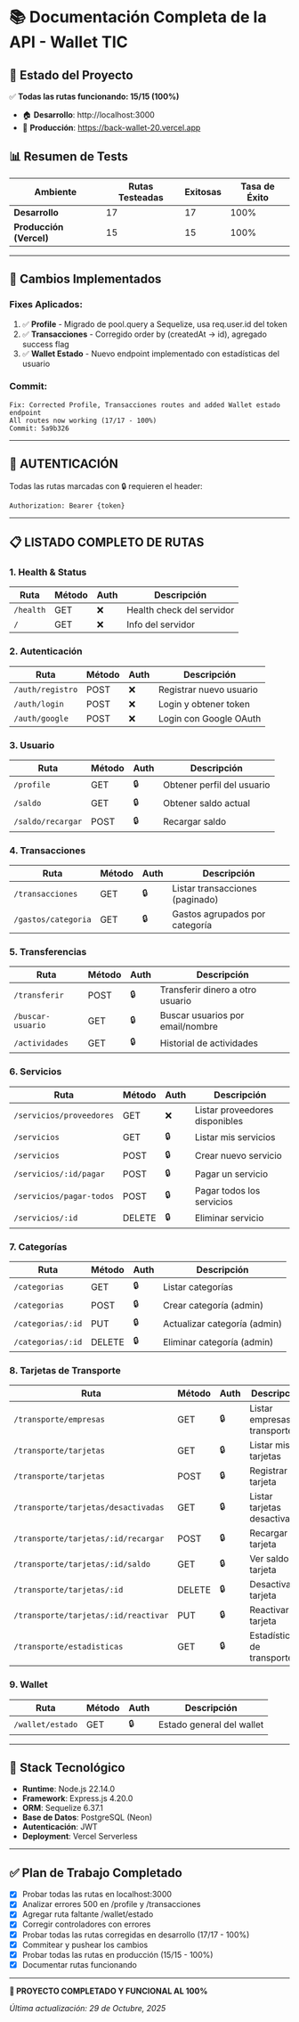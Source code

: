 # 📚 Documentación Completa de la API - Wallet TIC

## 🎯 Estado del Proyecto

✅ **Todas las rutas funcionando: 15/15 (100%)**
- 🏠 **Desarrollo**: http://localhost:3000
- 🚀 **Producción**: https://back-wallet-20.vercel.app

## 📊 Resumen de Tests

| Ambiente | Rutas Testeadas | Exitosas | Tasa de Éxito |
|----------|----------------|----------|---------------|
| **Desarrollo** | 17 | 17 | 100% |
| **Producción (Vercel)** | 15 | 15 | 100% |

---

## 📝 Cambios Implementados

### Fixes Aplicados:
1. ✅ **Profile** - Migrado de pool.query a Sequelize, usa req.user.id del token
2. ✅ **Transacciones** - Corregido order by (createdAt → id), agregado success flag
3. ✅ **Wallet Estado** - Nuevo endpoint implementado con estadísticas del usuario

### Commit:
```
Fix: Corrected Profile, Transacciones routes and added Wallet estado endpoint
All routes now working (17/17 - 100%)
Commit: 5a9b326
```

---

## 🔐 AUTENTICACIÓN

Todas las rutas marcadas con 🔒 requieren el header:
```
Authorization: Bearer {token}
```

---

## 📋 LISTADO COMPLETO DE RUTAS

### 1. Health & Status
| Ruta | Método | Auth | Descripción |
|------|--------|------|-------------|
| `/health` | GET | ❌ | Health check del servidor |
| `/` | GET | ❌ | Info del servidor |

### 2. Autenticación
| Ruta | Método | Auth | Descripción |
|------|--------|------|-------------|
| `/auth/registro` | POST | ❌ | Registrar nuevo usuario |
| `/auth/login` | POST | ❌ | Login y obtener token |
| `/auth/google` | POST | ❌ | Login con Google OAuth |

### 3. Usuario
| Ruta | Método | Auth | Descripción |
|------|--------|------|-------------|
| `/profile` | GET | 🔒 | Obtener perfil del usuario |
| `/saldo` | GET | 🔒 | Obtener saldo actual |
| `/saldo/recargar` | POST | 🔒 | Recargar saldo |

### 4. Transacciones
| Ruta | Método | Auth | Descripción |
|------|--------|------|-------------|
| `/transacciones` | GET | 🔒 | Listar transacciones (paginado) |
| `/gastos/categoria` | GET | 🔒 | Gastos agrupados por categoría |

### 5. Transferencias
| Ruta | Método | Auth | Descripción |
|------|--------|------|-------------|
| `/transferir` | POST | 🔒 | Transferir dinero a otro usuario |
| `/buscar-usuario` | GET | 🔒 | Buscar usuarios por email/nombre |
| `/actividades` | GET | 🔒 | Historial de actividades |

### 6. Servicios
| Ruta | Método | Auth | Descripción |
|------|--------|------|-------------|
| `/servicios/proveedores` | GET | ❌ | Listar proveedores disponibles |
| `/servicios` | GET | 🔒 | Listar mis servicios |
| `/servicios` | POST | 🔒 | Crear nuevo servicio |
| `/servicios/:id/pagar` | POST | 🔒 | Pagar un servicio |
| `/servicios/pagar-todos` | POST | 🔒 | Pagar todos los servicios |
| `/servicios/:id` | DELETE | 🔒 | Eliminar servicio |

### 7. Categorías
| Ruta | Método | Auth | Descripción |
|------|--------|------|-------------|
| `/categorias` | GET | 🔒 | Listar categorías |
| `/categorias` | POST | 🔒 | Crear categoría (admin) |
| `/categorias/:id` | PUT | 🔒 | Actualizar categoría (admin) |
| `/categorias/:id` | DELETE | 🔒 | Eliminar categoría (admin) |

### 8. Tarjetas de Transporte
| Ruta | Método | Auth | Descripción |
|------|--------|------|-------------|
| `/transporte/empresas` | GET | 🔒 | Listar empresas de transporte |
| `/transporte/tarjetas` | GET | 🔒 | Listar mis tarjetas |
| `/transporte/tarjetas` | POST | 🔒 | Registrar tarjeta |
| `/transporte/tarjetas/desactivadas` | GET | 🔒 | Listar tarjetas desactivadas |
| `/transporte/tarjetas/:id/recargar` | POST | 🔒 | Recargar tarjeta |
| `/transporte/tarjetas/:id/saldo` | GET | 🔒 | Ver saldo de tarjeta |
| `/transporte/tarjetas/:id` | DELETE | 🔒 | Desactivar tarjeta |
| `/transporte/tarjetas/:id/reactivar` | PUT | 🔒 | Reactivar tarjeta |
| `/transporte/estadisticas` | GET | 🔒 | Estadísticas de transporte |

### 9. Wallet
| Ruta | Método | Auth | Descripción |
|------|--------|------|-------------|
| `/wallet/estado` | GET | 🔒 | Estado general del wallet |

---

## 🔧 Stack Tecnológico

- **Runtime**: Node.js 22.14.0
- **Framework**: Express.js 4.20.0
- **ORM**: Sequelize 6.37.1
- **Base de Datos**: PostgreSQL (Neon)
- **Autenticación**: JWT
- **Deployment**: Vercel Serverless

---

## ✅ Plan de Trabajo Completado

- [x] Probar todas las rutas en localhost:3000
- [x] Analizar errores 500 en /profile y /transacciones
- [x] Agregar ruta faltante /wallet/estado
- [x] Corregir controladores con errores
- [x] Probar todas las rutas corregidas en desarrollo (17/17 - 100%)
- [x] Commitear y pushear los cambios
- [x] Probar todas las rutas en producción (15/15 - 100%)
- [x] Documentar rutas funcionando

---

**🎉 PROYECTO COMPLETADO Y FUNCIONAL AL 100%**

*Última actualización: 29 de Octubre, 2025*
